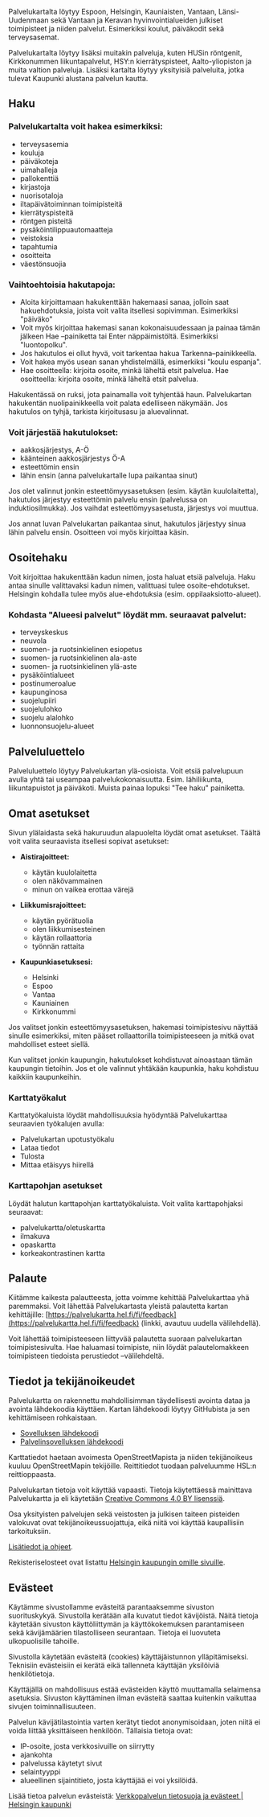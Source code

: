 Palvelukartalta löytyy Espoon, Helsingin, Kauniaisten, Vantaan, Länsi-Uudenmaan sekä Vantaan ja Keravan hyvinvointialueiden julkiset toimipisteet ja niiden palvelut. Esimerkiksi koulut, päiväkodit sekä terveysasemat.

Palvelukartalta löytyy lisäksi muitakin palveluja, kuten HUSin röntgenit, Kirkkonummen liikuntapalvelut, HSY:n kierrätyspisteet, Aalto-yliopiston ja muita valtion palveluja. Lisäksi kartalta löytyy yksityisiä palveluita, jotka tulevat Kaupunki alustana palvelun kautta.

## Haku

### Palvelukartalta voit hakea esimerkiksi:

- terveysasemia
- kouluja
- päiväkoteja
- uimahalleja
- pallokenttiä
- kirjastoja
- nuorisotaloja
- iltapäivätoiminnan toimipisteitä
- kierrätyspisteitä
- röntgen pisteitä
- pysäköintilippuautomaatteja
- veistoksia
- tapahtumia
- osoitteita
- väestönsuojia

### Vaihtoehtoisia hakutapoja:

- Aloita kirjoittamaan hakukenttään hakemaasi sanaa, jolloin saat hakuehdotuksia, joista voit valita itsellesi sopivimman. Esimerkiksi "päiväko"
- Voit myös kirjoittaa hakemasi sanan kokonaisuudessaan ja painaa tämän jälkeen Hae –painiketta tai Enter näppäimistöltä. Esimerkiksi "luontopolku".
- Jos hakutulos ei ollut hyvä, voit tarkentaa hakua Tarkenna–painikkeella.
- Voit hakea myös usean sanan yhdistelmällä, esimerkiksi "koulu espanja".
- Hae osoitteella: kirjoita osoite, minkä läheltä etsit palvelua. Hae osoitteella: kirjoita osoite, minkä läheltä etsit palvelua.

Hakukentässä on ruksi, jota painamalla voit tyhjentää haun. Palvelukartan hakukentän nuolipainikkeella voit palata edelliseen näkymään. Jos hakutulos on tyhjä, tarkista kirjoitusasu ja aluevalinnat.

### Voit järjestää hakutulokset:

- aakkosjärjestys, A-Ö
- käänteinen aakkosjärjestys Ö-A
- esteettömin ensin
- lähin ensin (anna palvelukartalle lupa paikantaa sinut)

Jos olet valinnut jonkin esteettömyysasetuksen (esim. käytän kuulolaitetta), hakutulos järjestyy esteettömin palvelu ensin (palvelussa on induktiosilmukka). Jos vaihdat esteettömyysasetusta, järjestys voi muuttua.

Jos annat luvan Palvelukartan paikantaa sinut, hakutulos järjestyy sinua lähin palvelu ensin. Osoitteen voi myös kirjoittaa käsin.

## Osoitehaku

Voit kirjoittaa hakukenttään kadun nimen, josta haluat etsiä palveluja. Haku antaa sinulle valittavaksi kadun nimen, valittuasi tulee osoite-ehdotukset. Helsingin kohdalla tulee myös alue-ehdotuksia (esim. oppilaaksiotto-alueet).

### Kohdasta "Alueesi palvelut" löydät mm. seuraavat palvelut:

- terveyskeskus
- neuvola
- suomen- ja ruotsinkielinen esiopetus
- suomen- ja ruotsinkielinen ala-aste
- suomen- ja ruotsinkielinen ylä-aste
- pysäköintialueet
- postinumeroalue
- kaupunginosa
- suojelupiiri
- suojelulohko
- suojelu alalohko
- luonnonsuojelu-alueet

## Palveluluettelo

Palveluluettelo löytyy Palvelukartan ylä-osioista. Voit etsiä palvelupuun avulla yhtä tai useampaa palvelukokonaisuutta. Esim. lähiliikunta, liikuntapuistot ja päiväkoti. Muista painaa lopuksi "Tee haku" painiketta.

## Omat asetukset

Sivun ylälaidasta sekä hakuruudun alapuolelta löydät omat asetukset. Täältä voit valita seuraavista itsellesi sopivat asetukset:

- **Aistirajoitteet:**
  - käytän kuulolaitetta
  - olen näkövammainen
  - minun on vaikea erottaa värejä

- **Liikkumisrajoitteet:**
  - käytän pyörätuolia
  - olen liikkumisesteinen
  - käytän rollaattoria
  - työnnän rattaita

- **Kaupunkiasetuksesi:**
  - Helsinki
  - Espoo
  - Vantaa
  - Kauniainen
  - Kirkkonummi

Jos valitset jonkin esteettömyysasetuksen, hakemasi toimipistesivu näyttää sinulle esimerkiksi, miten pääset rollaattorilla toimipisteeseen ja mitkä ovat mahdolliset esteet siellä.

Kun valitset jonkin kaupungin, hakutulokset kohdistuvat ainoastaan tämän kaupungin tietoihin. Jos et ole valinnut yhtäkään kaupunkia, haku kohdistuu kaikkiin kaupunkeihin.

### Karttatyökalut

Karttatyökaluista löydät mahdollisuuksia hyödyntää Palvelukarttaa seuraavien työkalujen avulla:

- Palvelukartan upotustyökalu
- Lataa tiedot
- Tulosta
- Mittaa etäisyys hiirellä

### Karttapohjan asetukset

Löydät halutun karttapohjan karttatyökaluista. Voit valita karttapohjaksi seuraavat:

- palvelukartta/oletuskartta
- ilmakuva
- opaskartta
- korkeakontrastinen kartta

## Palaute

Kiitämme kaikesta palautteesta, jotta voimme kehittää Palvelukarttaa yhä paremmaksi. Voit lähettää Palvelukartasta yleistä palautetta kartan kehittäjille: [https://palvelukartta.hel.fi/fi/feedback](https://palvelukartta.hel.fi/fi/feedback) (linkki, avautuu uudella välilehdellä).

Voit lähettää toimipisteeseen liittyvää palautetta suoraan palvelukartan toimipistesivulta. Hae haluamasi toimipiste, niin löydät palautelomakkeen toimipisteen tiedoista perustiedot –välilehdeltä.

## Tiedot ja tekijänoikeudet

Palvelukartta on rakennettu mahdollisimman täydellisesti avointa dataa ja avointa lähdekoodia käyttäen. Kartan lähdekoodi löytyy GitHubista ja sen kehittämiseen rohkaistaan.

- [Sovelluksen lähdekoodi](https://github.com/City-of-Helsinki/servicemap-ui/)
- [Palvelinsovelluksen lähdekoodi](https://github.com/City-of-Helsinki/smbackend/)

Karttatiedot haetaan avoimesta OpenStreetMapista ja niiden tekijänoikeus kuuluu OpenStreetMapin tekijöille. Reittitiedot tuodaan palveluumme HSL:n reittioppaasta.

Palvelukartan tietoja voit käyttää vapaasti. Tietoja käytettäessä mainittava Palvelukartta ja eli käytetään [Creative Commons 4.0 BY lisenssiä](https://creativecommons.org/licenses/by/4.0/deed.fi).

Osa yksityisten palvelujen sekä veistosten ja julkisen taiteen pisteiden valokuvat ovat tekijänoikeussuojattuja, eikä niitä voi käyttää kaupallisiin tarkoituksiin.

[Lisätiedot ja ohjeet](https://kaupunkialustana.hel.fi/ohjeet-2/palvelukartta/palvelukartan-ohjeita/).

Rekisteriselosteet ovat listattu [Helsingin kaupungin omille sivuille](https://www.hel.fi/fi/paatoksenteko-ja-hallinto/tietoa-helsingista/tietosuoja-ja-tiedonhallinta/tietosuoja/tietosuojaselosteet-integritetspolicyer-data-protection-notices).

## Evästeet

Käytämme sivustollamme evästeitä parantaaksemme sivuston suorituskykyä. Sivustolla kerätään alla kuvatut tiedot kävijöistä. Näitä tietoja käytetään sivuston käyttöliittymän ja käyttökokemuksen parantamiseen sekä kävijämäärien tilastolliseen seurantaan. Tietoja ei luovuteta ulkopuolisille tahoille.

Sivustolla käytetään evästeitä (cookies) käyttäjäistunnon ylläpitämiseksi. Teknisiin evästeisiin ei kerätä eikä tallenneta käyttäjän yksilöiviä henkilötietoja.

Käyttäjällä on mahdollisuus estää evästeiden käyttö muuttamalla selaimensa asetuksia. Sivuston käyttäminen ilman evästeitä saattaa kuitenkin vaikuttaa sivujen toiminnallisuuteen.

Palvelun kävijätilastointia varten kerätyt tiedot anonymisoidaan, joten niitä ei voida liittää yksittäiseen henkilöön. Tällaisia tietoja ovat:

- IP-osoite, josta verkkosivuille on siirrytty
- ajankohta
- palvelussa käytetyt sivut
- selaintyyppi
- alueellinen sijaintitieto, josta käyttäjää ei voi yksilöidä.

Lisää tietoa palvelun evästeistä: [Verkkopalvelun tietosuoja ja evästeet | Helsingin kaupunki](https://www.hel.fi/helsinki/fi/kaupunki-ja-hallinto/tietoa-helsingista/tietoa-hel-fista/turvallisuus)
